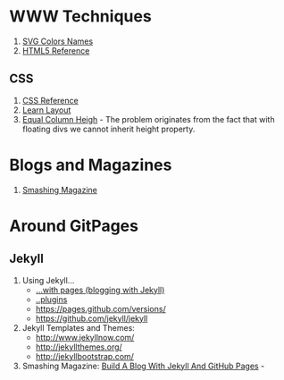 # WWW Techniques #

1. [SVG Colors Names](http://www.w3.org/TR/2003/CR-css3-color-20030514/#svg-color)
2. [HTML5 Reference](http://www.w3schools.com/tags/default.asp)


## CSS ##
1. [CSS Reference](https://developer.mozilla.org/en-US/docs/Web/CSS/Reference)
2. [Learn Layout](http://learnlayout.com)
2. [Equal Column Heigh](http://matthewjamestaylor.com/blog/equal-height-columns-cross-browser-css-no-hacks) - 
   The problem originates from the fact that with floating divs we cannot
   inherit height property.

# Blogs and Magazines #
1. [Smashing Magazine](http://www.smashingmagazine.com/)

# Around GitPages #
## Jekyll ##

1. Using Jekyll...
    - [...with pages (blogging with Jekyll)](https://help.github.com/articles/using-jekyll-with-pages/)
    - [..plugins](https://help.github.com/articles/using-jekyll-plugins-with-github-pages/)
    - https://pages.github.com/versions/
    - https://github.com/jekyll/jekyll
2. Jekyll Templates and Themes:
   - http://www.jekyllnow.com/
   - http://jekyllthemes.org/
   - http://jekyllbootstrap.com/
3. Smashing Magazine:
   [Build A Blog With Jekyll And GitHub Pages](http://www.smashingmagazine.com/2014/08/01/build-blog-jekyll-github-pages/) -

